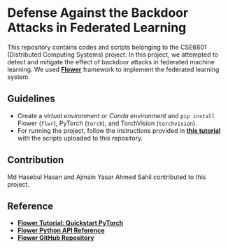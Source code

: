 # Defense Against the Backdoor Attacks in Federated Learning

This repository contains codes and scripts belonging to the CSE6801 (Distributed Computing Systems) project. In this project, we attempted to detect and mitigate the effect of backdoor attacks in federated machine learning. We used [**Flower**](https://github.com/adap/flower) framework to implement the federated learning system.

## Guidelines

- Create a *virtual environment* or *Conda environment* and `pip install` Flower (`flwr`), PyTorch (`torch`), and TorchVision (`torchvision`).
- For running the project, follow the instructions provided in [**this tutorial**](https://flower.dev/docs/framework/tutorial-quickstart-pytorch.html) with the scripts uploaded to this repository.

## Contribution

Md Hasebul Hasan and Ajmain Yasar Ahmed Sahil contributed to this project.

## Reference

- [**Flower Tutorial: Quickstart PyTorch**](https://flower.dev/docs/framework/tutorial-quickstart-pytorch.html)
- [**Flower Python API Reference**](https://flower.dev/docs/framework/ref-api-flwr.html)
- [**Flower GitHub Repository**](https://github.com/adap/flower)
